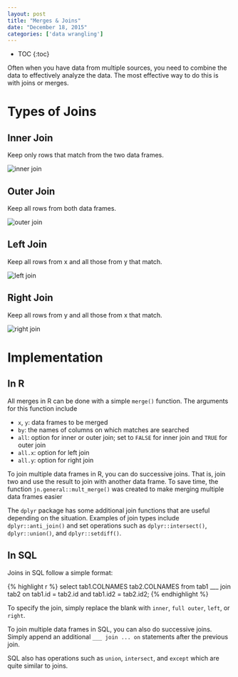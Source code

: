 ```yaml
---
layout: post
title: "Merges & Joins"
date: "December 18, 2015"
categories: ['data wrangling']
---
```


* TOC
{:toc}

Often when you have data from multiple sources, you need to combine the data to effectively analyze the data. The most effective way to do this is with joins or merges. 

# Types of Joins

## Inner Join
Keep only rows that match from the two data frames.

![inner join](http://jnguyen92.github.io/nhuyhoa/figure/images/inner_join.png)

## Outer Join
Keep all rows from both data frames.

![outer join](http://jnguyen92.github.io/nhuyhoa/figure/images/outer_join.png)

## Left Join
Keep all rows from x and all those from y that match.

![left join](http://jnguyen92.github.io/nhuyhoa/figure/images/left_join.png)

## Right Join
Keep all rows from y and all those from x that match.

![right join](http://jnguyen92.github.io/nhuyhoa/figure/images/right_join.png)

# Implementation 

## In R
All merges in R can be done with a simple `merge()` function. The arguments for this function include

* `x`, `y`: data frames to be merged
* `by`: the names of columns on which matches are searched
* `all`: option for inner or outer join; set to `FALSE` for inner join and `TRUE` for outer join
* `all.x`: option for left join
* `all.y`: option for right join

To join multiple data frames in R, you can do successive joins. That is, join two and use the result to join with another data frame. To save time, the function `jn.general::mult_merge()` was created to make merging multiple data frames easier

The `dplyr` package has some additional join functions that are useful depending on the situation. Examples of join types include `dplyr::anti_join()` and set operations such as `dplyr::intersect()`, `dplyr::union()`, and `dplyr::setdiff()`.

## In SQL
Joins in SQL follow a simple format:

{% highlight r %}
select tab1.COLNAMES tab2.COLNAMES
from tab1
___ join tab2
on tab1.id = tab2.id and tab1.id2 = tab2.id2;
{% endhighlight %}

To specify the join, simply replace the blank with `inner`, `full outer`, `left`, or `right`. 

To join multiple data frames in SQL, you can also do successive joins. Simply append an additional `___ join ... on` statements after the previous join.

SQL also has operations such as `union`, `intersect`, and `except` which are quite similar to joins.
